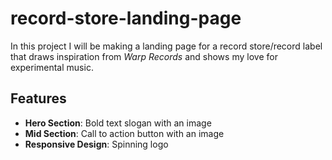 # record-store-landing-page
In this project I will be making a landing page for a record store/record label that draws inspiration from _Warp Records_ and shows my love for experimental music. 

## Features
- **Hero Section**: Bold text slogan with an image
- **Mid Section**: Call to action button with an image
- **Responsive Design**: Spinning logo



